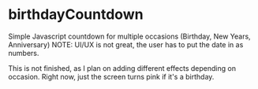 # birthdayCountdown
Simple Javascript countdown for multiple occasions (Birthday, New Years, Anniversary)
NOTE: UI/UX is not great, the user has to put the date in as numbers. 

This is not finished, as I plan on adding different effects depending on occasion. Right now, just the screen turns pink if it's a birthday. 
